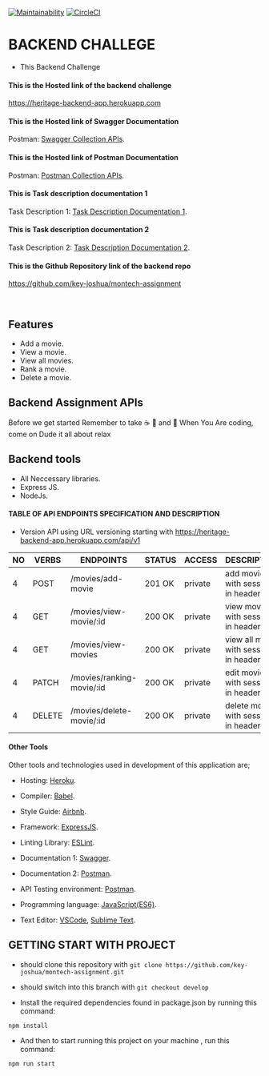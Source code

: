 [![Maintainability](https://api.codeclimate.com/v1/badges/d88ca3c046d2632c3a29/maintainability)](https://codeclimate.com/github/key-joshua/montech-assignment/maintainability)
[![CircleCI](https://dl.circleci.com/status-badge/img/gh/key-joshua/montech-assignment/tree/develop.svg?style=svg)](https://dl.circleci.com/status-badge/redirect/gh/key-joshua/montech-assignment/tree/develop)

# BACKEND CHALLEGE
- This Backend Challenge

#### This is the Hosted link of the backend challenge
https://heritage-backend-app.herokuapp.com

#### This is the Hosted link of Swagger Documentation
Postman: [Swagger Collection APIs](https://heritage-backend-app.herokuapp.com/api/v1/documentation).

#### This is the Hosted link of Postman Documentation
Postman: [Postman Collection APIs](https://interstellar-desert-862691.postman.co/workspace/My-Workspace~0028d5b2-458b-4efa-8593-0c34605468d0/collection/23512770-c5b1c659-624d-404b-9f50-8fa96e6605ac?action=share&creator=23512770).

#### This is Task description documentation 1
Task Description 1: [Task Description Documentation 1](https://docs.google.com/document/d/1irDSyhrj_JJ-R_zZ1I6YhlFZfrK6v0uChE7GVJFoeCs/edit?usp=sharing).

#### This is Task description documentation 2
Task Description 2: [Task Description Documentation 2](https://docs.google.com/document/d/1irDSyhrj_JJ-R_zZ1I6YhlFZfrK6v0uChE7GVJFoeCs/edit#:~:text=https%3A//docs.google.com/document/d/e/2PACX%2D1vTt7_AyRMR13_du6T%2D7Wj0liLvP14ZT034fvdpbyyXH4d2oWdKHSe75A0FrPqqzxGcEllZkqsnxMmmN/pub).

#### This is the Github Repository link of the backend repo 
https://github.com/key-joshua/montech-assignment

<br>

## Features

- Add a movie.
- View a movie.
- View all movies.
- Rank a movie.
- Delete a movie.

## Backend Assignment APIs
Before we get started Remember to take  :coffee:   :pizza:  and :dancer:   When You Are coding, come on Dude it all about relax

## Backend tools
 - All Neccessary libraries.
 - Express JS.
 - NodeJs.


#### TABLE OF API ENDPOINTS SPECIFICATION AND DESCRIPTION
- Version API using URL versioning starting with https://heritage-backend-app.herokuapp.com/api/v1  


|NO  | VERBS  |                    ENDPOINTS                           |    STATUS    |   ACCESS |              DESCRIPTION                     |
|----|--------|--------------------------------------------------------|--------------|----------|----------------------------------------------|
| 4  | POST   | /movies/add-movie                                      | 201 OK       | private  | add movie with session in header             |
| 4  | GET    | /movies/view-movie/:id                                 | 200 OK       | private  | view movie with session in header            |
| 4  | GET    | /movies/view-movies                                    | 200 OK       | private  | view all movie with session in header        |
| 4  | PATCH  | /movies/ranking-movie/:id                              | 200 OK       | private  | edit movie with session in header            |
| 4  | DELETE | /movies/delete-movie/:id                               | 200 OK       | private  | delete movie with session in header          |


#### Other Tools
Other tools and technologies used in development of this application are;

- Hosting: [Heroku](https://heroku.com/).
- Compiler: [Babel](https://babeljs.io/).
- Style Guide: [Airbnb](https://airbnb.io/projects/javascript/).

- Framework: [ExpressJS](http://expressjs.com/).
- Linting Library: [ESLint](https://eslint.org/).
- Documentation 1: [Swagger](https://swagger.io/).
- Documentation 2: [Postman](https://www.postman.com/).

- API Testing environment: [Postman](https://www.getpostman.com).
- Programming language: [JavaScript(ES6)](https://developer.mozilla.org/en-US/docs/Web/JavaScript/).
- Text Editor: [VSCode](https://code.visualstudio.com), [Sublime Text](https://www.sublimetext.com/).

## GETTING START WITH PROJECT
- should clone this repository with ```git clone https://github.com/key-joshua/montech-assignment.git```

- should switch into this branch with ```git checkout develop```

- Install the required dependencies found in package.json by running this command:

 ```
npm install
 ```
 
- And then to start running  this project on your machine , run this command:

 ```
npm run start
 ```